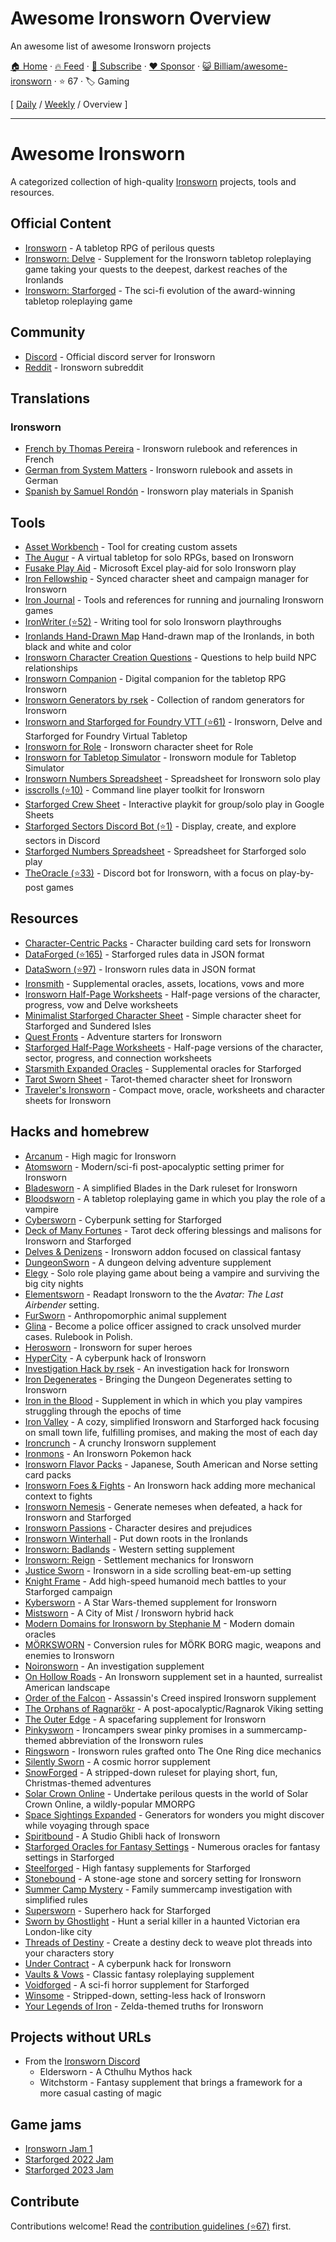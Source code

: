 # Awesome Ironsworn Overview

An awesome list of awesome Ironsworn projects

[🏠 Home](/README.md) · [🔥 Feed](https://www.trackawesomelist.com/Billiam/awesome-ironsworn/rss.xml) · [📮 Subscribe](https://trackawesomelist.us17.list-manage.com/subscribe?u=d2f0117aa829c83a63ec63c2f&id=36a103854c) · [❤️  Sponsor](https://github.com/sponsors/theowenyoung) · [😺 Billiam/awesome-ironsworn](https://github.com/Billiam/awesome-ironsworn) · ⭐ 67 · 🏷️ Gaming

[ [Daily](/content/Billiam/awesome-ironsworn/README.md) / [Weekly](/content/Billiam/awesome-ironsworn/week/README.md) / Overview ]

---

# Awesome Ironsworn

A categorized collection of high-quality [Ironsworn](https://www.ironswornrpg.com/) projects, tools and resources.

## Official Content

*   [Ironsworn](https://www.ironswornrpg.com/) - A tabletop RPG of perilous quests
*   [Ironsworn: Delve](https://shawn-tomkin.itch.io/ironsworn-delve) - Supplement for the Ironsworn tabletop roleplaying game taking your quests to the deepest, darkest reaches of the Ironlands
*   [Ironsworn: Starforged](https://www.ironswornrpg.com/product-ironsworn-starforged) -  The sci-fi evolution of the award-winning tabletop roleplaying game

## Community

*   [Discord](https://discord.gg/8bRuZwK) - Official discord server for Ironsworn
*   [Reddit](https://www.reddit.com/r/Ironsworn/) - Ironsworn subreddit

## Translations

### Ironsworn

*   [French by Thomas Pereira](http://ironsworn.pbta.fr/) - Ironsworn rulebook and references in French
*   [German from System Matters](https://www.system-matters.de/produkt-kategorie/ironsworn/) - Ironsworn rulebook and assets in German
*   [Spanish by Samuel Rondón](https://www.patreon.com/posts/ironsworn-in-34784503) - Ironsworn play materials in Spanish

## Tools

*   [Asset Workbench](https://effortlessmountain.github.io/ironsworn-asset-workbench/) - Tool for creating custom assets
*   [The Augur](https://the-augur.itch.io/theaugur) - A virtual tabletop for solo RPGs, based on Ironsworn
*   [Fusake Play Aid](https://docs.google.com/document/d/191sfXfcrxars0CXgLNN54eCoQRsuPmyd5Qe-IS5Vlhg/view) - Microsoft Excel play-aid for solo Ironsworn play
*   [Iron Fellowship](https://iron-fellowship.scottbenton.dev/) - Synced character sheet and campaign manager for Ironsworn
*   [Iron Journal](https://nboughton.uk/apps/ironsworn-campaign/) - Tools and references for running and journaling Ironsworn games
*   [IronWriter (⭐52)](https://github.com/SHiLLySiT/IronWriter/blob/master/readme.md) - Writing tool for solo Ironsworn playthroughs
*   [Ironlands Hand-Drawn Map](https://notofthisworld.itch.io/ironlands-map) Hand-drawn map of the Ironlands, in both black and white and color
*   [Ironsworn Character Creation Questions](https://www.drivethrurpg.com/product/392486/Ironsworn-Character-Creation-Questions) - Questions to help build NPC relationships
*   [Ironsworn Companion](https://gcoulby.github.io/IronswornCompanion/) - Digital companion for the tabletop RPG Ironsworn
*   [Ironsworn Generators by rsek](https://perchance.org/rsek-ironsworn-generators) - Collection of random generators for Ironsworn
*   [Ironsworn and Starforged for Foundry VTT (⭐61)](https://github.com/ben/foundry-ironsworn) - Ironsworn, Delve and Starforged for Foundry Virtual Tabletop
*   [Ironsworn for Role](https://app.playrole.com/sheet-templates/bbc0c65a-ironsworn-starforged/save) - Ironsworn character sheet for Role
*   [Ironsworn for Tabletop Simulator](https://steamcommunity.com/sharedfiles/filedetails/?id=1545126579) - Ironsworn module for Tabletop Simulator
*   [Ironsworn Numbers Spreadsheet](https://www.dropbox.com/s/m16aazqk3t7ashd/Ironsworn%20-%20Public%20iPad%20v%200-7.numbers?dl=0) - Spreadsheet for Ironsworn solo play
*   [isscrolls (⭐10)](https://github.com/thexhr/isscrolls) - Command line player toolkit for Ironsworn
*   [Starforged Crew Sheet](https://jaderavens.itch.io/starforged-crew-sheet) - Interactive playkit for group/solo play in Google Sheets
*   [Starforged Sectors Discord Bot (⭐1)](https://github.com/Ferretsroq/Starforged-Sectors) - Display, create, and explore sectors in Discord
*   [Starforged Numbers Spreadsheet](https://www.dropbox.com/s/ge40xrazw0c9ng1/Starforged%20Public%20v2.5.numbers?dl=0) - Spreadsheet for Starforged solo play
*   [TheOracle (⭐33)](https://github.com/XenotropicDev/TheOracle) - Discord bot for Ironsworn, with a focus on play-by-post games

## Resources

*   [Character-Centric Packs](https://www.drivethrurpg.com/browse/pub/14520/Samuel-Rondn/subcategory/32227_36337/CharacterCentric-Packs-for-the-Ironsworn-System) - Character building card sets for Ironsworn
*   [DataForged (⭐165)](https://github.com/rsek/dataforged) - Starforged rules data in JSON format
*   [DataSworn (⭐97)](https://github.com/rsek/datasworn) - Ironsworn rules data in JSON format
*   [Ironsmith](https://www.drivethrurpg.com/product/351813/Ironsmith) - Supplemental oracles, assets, locations, vows and more
*   [Ironsworn Half-Page Worksheets](https://notofthisworld.itch.io/ironsworn-half-page-worksheets) - Half-page versions of the character, progress, vow and Delve worksheets
*   [Minimalist Starforged Character Sheet](https://mendercap.itch.io/minimalist-starforged-character-sheet) - Simple character sheet for Starforged and Sundered Isles
*   [Quest Fronts](https://www.drivethrurpg.com/product/360541/Quest-Fronts--Issue-1) - Adventure starters for Ironsworn
*   [Starforged Half-Page Worksheets](https://drive.google.com/file/d/1WYVxnzkRElXK9ho4W3P8oDaycblYEkck/view) - Half-page versions of the character, sector, progress, and connection worksheets
*   [Starsmith Expanded Oracles](https://preview.drivethrurpg.com/en/product/417619/Starsmith-Expanded-Oracles) - Supplemental oracles for Starforged
*   [Tarot Sworn Sheet](https://nightjargames.itch.io/tarot-sworn-sheet) - Tarot-themed character sheet for Ironsworn
*   [Traveler's Ironsworn](https://www.drivethrurpg.com/product/301866/Travelers-Ironsworn-Playkit) - Compact move, oracle, worksheets and character sheets for Ironsworn

## Hacks and homebrew

*   [Arcanum](https://www.drivethrurpg.com/product/368750/Arcanum-High-Magic-for-Ironsworn) - High magic for Ironsworn
*   [Atomsworn](https://www.drivethrurpg.com/product/285005/Atomsworn-A-Post-Nuclear-Primer-Powered-by-Ironsworn-SRD) - Modern/sci-fi post-apocalyptic setting primer for Ironsworn
*   [Bladesworn](https://drive.google.com/file/d/1HUyXWTDGdLddZygFyPt-NHAhUVGobwxJ/view?usp=sharing) - A simplified Blades in the Dark ruleset for Ironsworn
*   [Bloodsworn](https://drive.google.com/file/d/104B93Fw6hpN4Cagr6TtyDvsh4VgHk-5F/view) - A tabletop roleplaying game in which you play the role of a vampire
*   [Cybersworn](https://the-homebrewster.itch.io/cybersworn) - Cyberpunk setting for Starforged
*   [Deck of Many Fortunes](https://www.drivethrurpg.com/product/382532) - Tarot deck offering blessings and malisons for Ironsworn and Starforged
*   [Delves & Denizens](https://delves-n-denizens.tumblr.com/) - Ironsworn addon focused on classical fantasy
*   [DungeonSworn](https://drive.google.com/drive/folders/1-2HeceIG9VnkPdOVaJKWcHq3zfA78X4l) - A dungeon delving adventure supplement
*   [Elegy](https://miraclem.itch.io/elegy) - Solo role playing game about being a vampire and surviving the big city nights
*   [Elementsworn](https://satan-bouchuncoin.itch.io/elementsworn) - Readapt Ironsworn to the the *Avatar: The Last Airbender* setting.
*   [FurSworn](https://notofthisworld.itch.io/fursworn) - Anthropomorphic animal supplement
*   [Glina](https://www.drivethrurpg.com/product/400633/Glina--kryminalna-gra-fabularna) - Become a police officer assigned to crack unsolved murder cases. Rulebook in Polish.
*   [Herosworn](https://docs.google.com/document/d/1ttFFH8Ul7NlXhWw8vOr39YIx6FHcKuaC_Uueaf6f0B0/view) - Ironsworn for super heroes
*   [HyperCity](https://newmadras.itch.io/hypercity) - A cyberpunk hack of Ironsworn
*   [Investigation Hack by rsek](https://drive.google.com/drive/folders/1_tKqEn-iKDFyfzrNYgvVlzZuHOu1pUmc) - An investigation hack for Ironsworn
*   [Iron Degenerates](https://drive.google.com/file/d/12iPtYAHlUJ_WMJIDqfTqgA2Sm44ayddV/view) - Bringing the Dungeon Degenerates setting to Ironsworn
*   [Iron in the Blood](https://www.drivethrurpg.com/product/309460/Iron-in-the-Blood) - Supplement in which in which you play vampires struggling through the epochs of time
*   [Iron Valley](https://mkirin.itch.io/iron-valley) - A cozy, simplified Ironsworn and Starforged hack focusing on small town life, fulfilling promises, and making the most of each day
*   [Ironcrunch](https://www.patreon.com/posts/ironcrunch-35463893) - A crunchy Ironsworn supplement
*   [Ironmons](https://docs.google.com/document/d/1MPLxI_RdVdhqvvvAbjXAt1PnKJ11CMZg4V6NTT7BNx0/) - An Ironsworn Pokemon hack
*   [Ironsworn Flavor Packs](https://www.drivethrurpg.com/product/374949/Ironsmith-Flavor-Packs) - Japanese, South American and Norse setting card packs
*   [Ironsworn Foes & Fights](https://drive.google.com/drive/folders/1tB_Hyw_b1GEtTV5MRugL-YmNP74NfJUp) - An Ironsworn hack adding more mechanical context to fights
*   [Ironsworn Nemesis](https://gceh.itch.io/ironsworn-nemesis) - Generate nemeses when defeated, a hack for Ironsworn and Starforged
*   [Ironsworn Passions](https://docs.google.com/document/d/1ytKHeNLHOIE8JvL3-TUyIu_pDdP2oS69HbwKNxQ4DuA/view) - Character desires and prejudices
*   [Ironsworn Winterhall](https://drive.google.com/file/d/160Ki8oVab0yZdlPUwHWROKIe8ILaTzNd/view) - Put down roots in the Ironlands
*   [Ironsworn: Badlands](https://kstetson.itch.io/ironsworn-badlands) - Western setting supplement
*   [Ironsworn: Reign](https://www.drivethrurpg.com/product/419256/Ironsworn-Reign) - Settlement mechanics for Ironsworn
*   [Justice Sworn](https://sandypuggames.itch.io/justice-sworn) -  Ironsworn in a side scrolling beat-em-up setting
*   [Knight Frame](https://seraguith.itch.io/knight-frame) - Add high-speed humanoid mech battles to your Starforged campaign
*   [Kybersworn](https://drive.google.com/drive/folders/1bnhf7ha5IOuDgiCYl2JOyzyVDum2qPDx) - A Star Wars-themed supplement for Ironsworn
*   [Mistsworn](https://docs.google.com/document/d/1dTLl2rLMmJ0MQfs2BOKu_WxEWEJ6gpQQf1jaSyMK-pY/) - A City of Mist / Ironsworn hybrid hack
*   [Modern Domains for Ironsworn by Stephanie M](https://drive.google.com/file/d/13KBv58Pq836vWLwDOK9qGYcCK8asK-O8/view) - Modern domain oracles
*   [MÖRKSWORN](https://chaoclypse.itch.io/morksworn) - Conversion rules for MÖRK BORG magic, weapons and enemies to Ironsworn
*   [Noironsworn](https://drive.google.com/file/d/1O9411BV4jsNNWT5FZZ1MFRCK2jDCjAfd/view) - An investigation supplement
*   [On Hollow Roads](https://drive.google.com/file/d/1-Ye9rHOTPejGRSjk3SKRHKiLpVOCozDJ/view) - An Ironsworn supplement set in a haunted, surrealist American landscape
*   [Order of the Falcon](https://drakonspyre.itch.io/order-of-the-falcon) - Assassin's Creed inspired Ironsworn supplement
*   [The Orphans of Ragnarökr](https://www.drivethrurpg.com/product/361512) - A post-apocalyptic/Ragnarok Viking setting
*   [The Outer Edge](https://drive.google.com/drive/folders/1oVed10NZgiSniJG2sbXm40-7O59conPU) - A spacefaring supplement for Ironsworn
*   [Pinkysworn](https://www.drivethrurpg.com/product/405015/Pinkysworn) - Ironcampers swear pinky promises in a summercamp-themed abbreviation of the Ironsworn rules
*   [Ringsworn](https://www.dropbox.com/s/72tq31pxzqc7bx0/Ringsworn.pdf?dl=0) - Ironsworn rules grafted onto The One Ring dice mechanics
*   [Silently Sworn](https://silentlysworn.wordpress.com/) - A cosmic horror supplement
*   [SnowForged](https://mmcv.itch.io/ironsworn-snowforged) - A stripped-down ruleset for playing short, fun, Christmas-themed adventures
*   [Solar Crown Online](https://umbralaeronaut.itch.io/solar-crown-online) - Undertake perilous quests in the world of Solar Crown Online, a wildly-popular MMORPG
*   [Space Sightings Expanded](https://www.drivethrurpg.com/product/426718) - Generators for wonders you might discover while voyaging through space
*   [Spiritbound](https://mstrocks.itch.io/spiritbound) - A Studio Ghibli hack of Ironsworn
*   [Starforged Oracles for Fantasy Settings](https://www.patreon.com/posts/starforged-for-73094405) - Numerous oracles for fantasy settings in Starforged
*   [Steelforged](https://drive.google.com/drive/folders/1X7P2R-rD_89fMWR8JiYKDk5lm62UPhfL) - High fantasy supplements for Starforged
*   [Stonebound](https://s0randme.itch.io/stonebound) - A stone-age stone and sorcery setting for Ironsworn
*   [Summer Camp Mystery](https://www.drivethrurpg.com/product/404832/Summer-Camp-Mystery) - Family summercamp investigation with simplified rules
*   [Supersworn](https://drive.google.com/drive/folders/1THcUielU0wvcyZAAwUtqDT-J95XlyQvc) - Superhero hack for Starforged
*   [Sworn by Ghostlight](https://yuigaron.itch.io/sworn-by-ghostlight) - Hunt a serial killer in a haunted Victorian era London-like city
*   [Threads of Destiny](https://wraithdrof.itch.io/threads-of-destiny) - Create a destiny deck to weave plot threads into your characters story
*   [Under Contract](https://docs.google.com/document/d/1K1Cr1F1MABw8h-Hm-YL7DH4V9VLmq2Ezn9PEcOsuw-o/) - A cyberpunk hack for Ironsworn
*   [Vaults & Vows](https://ludicpen.itch.io/vaults-and-vows) - Classic fantasy roleplaying supplement
*   [Voidforged](https://kerys.itch.io/voidforged) - A sci-fi horror supplement for Starforged
*   [Winsome](https://elstiko.itch.io/winsome) - Stripped-down, setting-less hack of Ironsworn
*   [Your Legends of Iron](https://anarisis.itch.io/patreon-papers-021) - Zelda-themed truths for Ironsworn

## Projects without URLs

*   From the [Ironsworn Discord](https://discord.gg/8bRuZwK)
    *   Eldersworn - A Cthulhu Mythos hack
    *   Witchstorm - Fantasy supplement that brings a framework for a more casual casting of magic

## Game jams

*   [Ironsworn Jam 1](https://itch.io/jam/ironsworn-jam-1/entries)
*   [Starforged 2022 Jam](https://itch.io/jam/starforged-2022-jam/entries)
*   [Starforged 2023 Jam](https://itch.io/jam/starforged-2023-jam/entries)

## Contribute

Contributions welcome! Read the [contribution guidelines (⭐67)](https://github.com/Billiam/awesome-ironsworn/blob/main/contributing.md) first.

